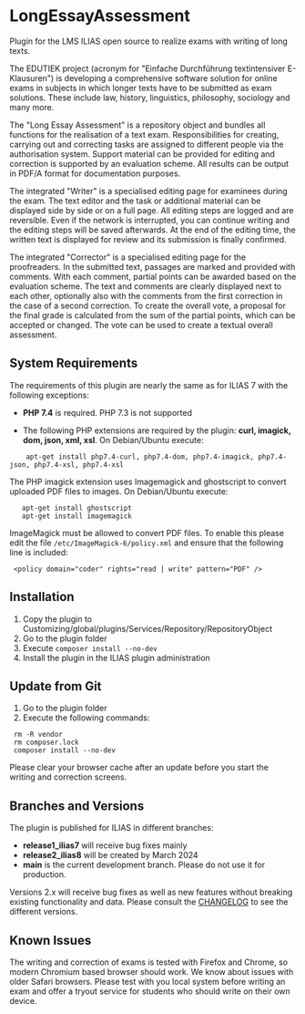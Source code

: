 # LongEssayAssessment
Plugin for the LMS ILIAS open source to realize exams with writing of long texts.

The EDUTIEK project (acronym for "Einfache Durchführung textintensiver E-Klausuren") is developing a comprehensive software solution for online exams in subjects in which longer texts have to be submitted as exam solutions. These include law, history, linguistics, philosophy, sociology and many more.

The "Long Essay Assessment" is a repository object and bundles all functions for the realisation of a text exam. Responsibilities for creating, carrying out and correcting tasks are assigned to different people via the authorisation system. Support material can be provided for editing and correction is supported by an evaluation scheme. All results can be output in PDF/A format for documentation purposes.

The integrated "Writer" is a specialised editing page for examinees during the exam. The text editor and the task or additional material can be displayed side by side or on a full page. All editing steps are logged and are reversible. Even if the network is interrupted, you can continue writing and the editing steps will be saved afterwards. At the end of the editing time, the written text is displayed for review and its submission is finally confirmed.

The integrated "Corrector" is a specialised editing page for the proofreaders. In the submitted text, passages are marked and provided with comments. With each comment, partial points can be awarded based on the evaluation scheme. The text and comments are clearly displayed next to each other, optionally also with the comments from the first correction in the case of a second correction. To create the overall vote, a proposal for the final grade is calculated from the sum of the partial points, which can be accepted or changed. The vote can be used to create a textual overall assessment.

## System Requirements

The requirements of this plugin are nearly the same as for ILIAS 7 with the following exceptions:

* **PHP 7.4** is required. PHP 7.3 is not supported

* The following PHP extensions are required by the plugin: **curl, imagick, dom, json, xml, xsl**. On Debian/Ubuntu execute:

````
    apt-get install php7.4-curl, php7.4-dom, php7.4-imagick, php7.4-json, php7.4-xsl, php7.4-xsl
````
The PHP imagick extension uses Imagemagick and ghostscript to convert uploaded PDF files to images. On Debian/Ubuntu execute:

 ````
    apt-get install ghostscript
    apt-get install imagemagick
````

ImageMagick must be allowed to convert PDF files. To enable this please edit the file `/etc/ImageMagick-6/policy.xml` and 
ensure that the following line is ìncluded:

````
 <policy domain="coder" rights="read | write" pattern="PDF" />
````

## Installation

1. Copy the plugin to Customizing/global/plugins/Services/Repository/RepositoryObject
2. Go to the plugin folder
3. Execute ````composer install --no-dev````
4. Install the plugin in the ILIAS plugin administration

## Update from Git

1. Go to the plugin folder
2. Execute the following commands:
````
 rm -R vendor
 rm composer.lock
 composer install --no-dev
````

Please clear your browser cache after an update before you start the writing and correction screens.

## Branches and Versions

The plugin is published for ILIAS in different branches:

* **release1_ilias7** will receive bug fixes mainly
* **release2_ilias8** will be created by March 2024
* **main** is the current development branch. Please do not use it for production.

Versions 2.x will receive bug fixes as well as new features without breaking existing functionality and data.
Please consult the [CHANGELOG](CHANGELOG.md) to see the different versions.

## Known Issues

The writing and correction of exams is tested with Firefox and Chrome, so modern Chromium based browser should work. We know about issues with older Safari browsers. Please test with you local system before writing an exam and offer a tryout service for students who should write on their own device.